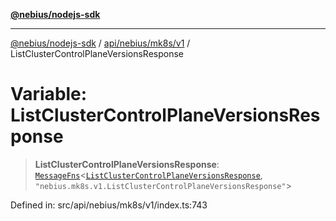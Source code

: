 [**@nebius/nodejs-sdk**](../../../../../README.md)

---

[@nebius/nodejs-sdk](../../../../../README.md) / [api/nebius/mk8s/v1](../README.md) / ListClusterControlPlaneVersionsResponse

# Variable: ListClusterControlPlaneVersionsResponse

> **ListClusterControlPlaneVersionsResponse**: [`MessageFns`](../../../../../runtime/protos/core/interfaces/MessageFns.md)\<[`ListClusterControlPlaneVersionsResponse`](../interfaces/ListClusterControlPlaneVersionsResponse.md), `"nebius.mk8s.v1.ListClusterControlPlaneVersionsResponse"`\>

Defined in: src/api/nebius/mk8s/v1/index.ts:743
